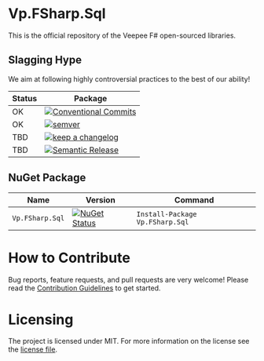 # Vp.FSharp.Sql

This is the official repository of the Veepee F# open-sourced libraries.

## Slagging Hype

We aim at following highly controversial practices to the best of our ability!

Status | Package                
------ | ----------------------
OK     | [![Conventional Commits](https://img.shields.io/badge/Conventional%20Commits-1.0.0-green.svg)](https://conventionalcommits.org)
OK     | [![semver](https://img.shields.io/badge/semver-2.0.0-green)](https://semver.org/spec/v2.0.0.html)
TBD    | [![keep a changelog](https://img.shields.io/badge/keep%20a%20changelog-1.0.0-red)](https://keepachangelog.com/en/1.0.0)
TBD    | [![Semantic Release](https://img.shields.io/badge/Semantic%20Release-17.1.1-red)](https://semantic-release.gitbook.io/semantic-release)

[Conventional Commits]: https://conventionalcommits.org
[semver]: https://img.shields.io/badge/semver-2.0.0-blue
[Semantic Release]: https://semantic-release.gitbook.io/semantic-release
[keep a changelog]: https://keepachangelog.com/en/1.0.0

## NuGet Package

 Name            | Version  | Command |
---------------- | -------- | ------- |
 `Vp.FSharp.Sql` | [![NuGet Status](http://img.shields.io/nuget/v/Vp.FSharp.Sql.svg)](https://www.nuget.org/packages/Vp.FSharp.Sql) | `Install-Package Vp.FSharp.Sql`

# How to Contribute
Bug reports, feature requests, and pull requests are very welcome! Please read the [Contribution Guidelines](./CONTRIBUTION.md) to get started.

# Licensing
The project is licensed under MIT. For more information on the license see the [license file](./LICENSE).
